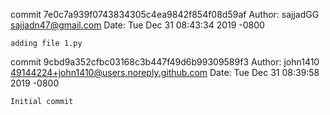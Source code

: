 commit 7e0c7a939f0743834305c4ea9842f854f08d59af
Author: sajjadGG <sajjadn47@gmail.com>
Date:   Tue Dec 31 08:43:34 2019 -0800

    adding file 1.py

commit 9cbd9a352cfbc03168c3b447f49d6b99309589f3
Author: john1410 <49144224+john1410@users.noreply.github.com>
Date:   Tue Dec 31 08:39:58 2019 -0800

    Initial commit
